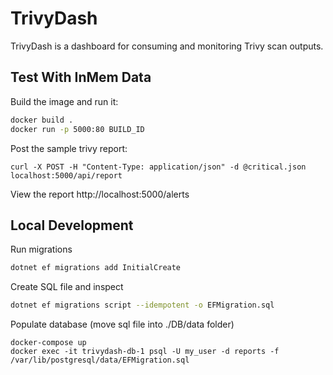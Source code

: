 ﻿# TrivyDash

TrivyDash is a dashboard for consuming and monitoring Trivy scan outputs.

## Test With InMem Data

Build the image and run it:
```bash
docker build .
docker run -p 5000:80 BUILD_ID
```

Post the sample trivy report:
```
curl -X POST -H "Content-Type: application/json" -d @critical.json localhost:5000/api/report
```

View the report http://localhost:5000/alerts

## Local Development

Run migrations
```bash
dotnet ef migrations add InitialCreate
```

Create SQL file and inspect
```bash
dotnet ef migrations script --idempotent -o EFMigration.sql
```

Populate database (move sql file into ./DB/data folder)
```
docker-compose up
docker exec -it trivydash-db-1 psql -U my_user -d reports -f /var/lib/postgresql/data/EFMigration.sql
```